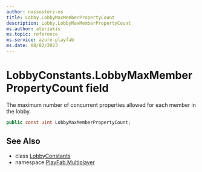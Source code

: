 ```yaml
---
author: nassosterz-ms
title: Lobby.LobbyMaxMemberPropertyCount
description: Lobby.LobbyMaxMemberPropertyCount
ms.author: aterzakis
ms.topic: reference
ms.service: azure-playfab
ms.date: 08/02/2023
---
```


# LobbyConstants.LobbyMaxMemberPropertyCount field

The maximum number of concurrent properties allowed for each member in the lobby.

```csharp
public const uint LobbyMaxMemberPropertyCount;
```

## See Also

* class [LobbyConstants](../LobbyConstants.md)
* namespace [PlayFab.Multiplayer](../../PlayFabMultiplayerSDK.md)

